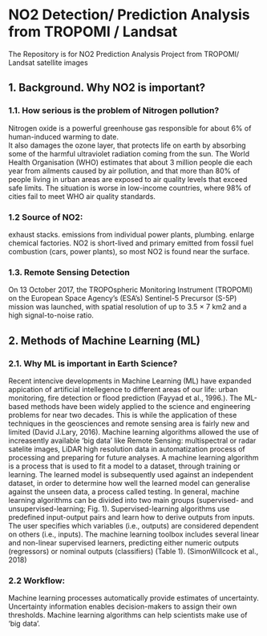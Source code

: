 # NO2 Detection/ Prediction Analysis from TROPOMI / Landsat
The Repository is for NO2 Prediction Analysis Project from TROPOMI/ Landsat satellite images
## 1. Background. Why NO2 is important?
### 1.1. How serious is the problem of Nitrogen pollution?
Nitrogen oxide is a powerful greenhouse gas responsible for about 6% of human-induced warming to date.  
It also damages the ozone layer, that protects life on earth by absorbing some of  the harmful ultraviolet radiation coming from the sun.
The World Health Organisation (WHO) estimates that about 3 million people die each year from ailments caused by air pollution, and that more than 80% of people living in urban areas are exposed to air quality levels that exceed safe limits. The situation is worse in low-income countries, where 98% of cities fail to meet WHO air quality standards.
### 1.2 Source of NO2:
exhaust stacks.
emissions from individual power plants,
plumbing.
enlarge chemical factories.
NO2 is short-lived and primary emitted from fossil fuel combustion (cars, power plants), so most NO2 is found near the surface. 
### 1.3. Remote Sensing Detection 
On 13 October 2017, the TROPOspheric Monitoring Instrument (TROPOMI)  on the European Space Agency’s (ESA’s)
Sentinel-5 Precursor (S-5P) mission was launched, with spatial resolution of up to 3.5 × 7 km2 and a high signal-to-noise ratio.

## 2. Methods of Machine Learning (ML)
### 2.1.  Why ML is important in Earth Science?

Recent intencive developments in Machine Learning (ML) have expanded appication of artificial intellegence to different areas of our life: urban monitoring, fire detection or flood prediction (Fayyad et al., 1996.). The ML-based methods have been widely applied to the science and engineering problems for near two decades. This is while the application of these techniques in the geosciences and remote sensing area is fairly new and limited (David J.Lary, 2016).
Machine learning algorithms allowed the use of increasently available ‘big data’ like Remote Sensing: multispectral or radar satelite images, LiDAR high resolution data in automatization process of processing and preparing for future analyses.
A machine learning algorithm is a process that is used to fit a model to a dataset, through training or learning. The learned model is subsequently used against an independent dataset, in order to determine how well the learned model can generalise against the unseen data, a process called testing. In general, machine learning algorithms can be divided into two main groups (supervised- and unsupervised-learning; Fig. 1). Supervised-learning algorithms use predefined input-output pairs and learn how to derive outputs from inputs. The user specifies which variables (i.e., outputs) are considered dependent on others (i.e., inputs). The machine learning toolbox includes several linear and non-linear supervised learners, predicting either numeric outputs (regressors) or nominal outputs (classifiers) (Table 1). (SimonWillcock et al., 2018)

### 2.2  Workflow:
Machine learning processes automatically provide estimates of uncertainty.
Uncertainty information enables decision-makers to assign their own thresholds.
Machine learning algorithms can help scientists make use of ‘big data’.
